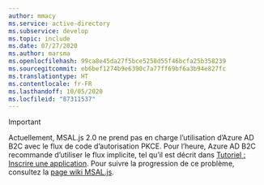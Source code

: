 ```yaml
---
author: mmacy
ms.service: active-directory
ms.subservice: develop
ms.topic: include
ms.date: 07/27/2020
ms.author: marsma
ms.openlocfilehash: 99ca8e45da27f5bce5258d55f46bcfa25b358239
ms.sourcegitcommit: eb6bef1274b9e6390c7a77ff69bf6a3b94e827fc
ms.translationtype: HT
ms.contentlocale: fr-FR
ms.lasthandoff: 10/05/2020
ms.locfileid: "87311537"
---
```

> [!IMPORTANT]
> Actuellement, MSAL.js 2.0 ne prend pas en charge l’utilisation d’Azure AD B2C avec le flux de code d’autorisation PKCE. Pour l’heure, Azure AD B2C recommande d’utiliser le flux implicite, tel qu’il est décrit dans [Tutoriel : Inscrire une application][implicit-flow]. Pour suivre la progression de ce problème, consultez la [page wiki MSAL.js][msal-wiki].

[github-issue]: https://github.com/AzureAD/microsoft-authentication-library-for-js/issues/1795
[implicit-flow]: ../articles/active-directory-b2c/tutorial-register-applications.md
[msal-wiki]: https://github.com/AzureAD/microsoft-authentication-library-for-js/wiki/MSAL-browser-B2C-CORS-issue
